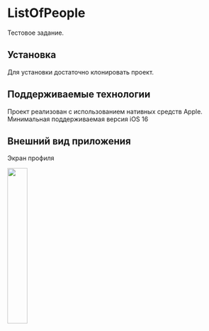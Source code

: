 # ListOfPeople

Тестовое задание.

## Установка

Для установки достаточно клонировать проект.

## Поддерживаемые технологии

Проект реализован с использованием нативных средств Apple.
Минимальная поддерживаемая версия iOS 16

## Внешний вид приложения

Экран профиля

<img src="https://github.com/user-attachments/assets/1a2e8bf4-2764-4ca2-9201-bda515f8e068" width=30% height=30% />

